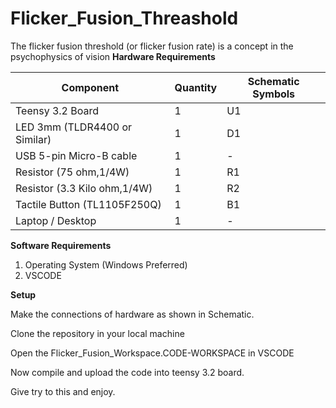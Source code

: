 # Flicker_Fusion_Threashold
The flicker fusion threshold (or flicker fusion rate) is a concept in the psychophysics of vision
**Hardware Requirements**

| **Component** | **Quantity** | **Schematic Symbols** |
| --- | --- | --- |
| Teensy 3.2 Board | 1 | U1 |
| LED 3mm (TLDR4400 or Similar) | 1 | D1 |
| USB 5-pin Micro-B cable | 1 | - |
| Resistor (75 ohm,1/4W) | 1 | R1 |
| Resistor (3.3 Kilo ohm,1/4W) | 1 | R2 |
| Tactile Button (TL1105F250Q) | 1 | B1 |
| Laptop / Desktop | 1 | - |

**Software Requirements**

1. Operating System (Windows Preferred)
2. VSCODE

**Setup**

Make the connections of hardware as shown in Schematic.

Clone the repository in your local machine

Open the Flicker\_Fusion\_Workspace.CODE-WORKSPACE in VSCODE

Now compile and upload the code into teensy 3.2 board.

Give try to this and enjoy.
